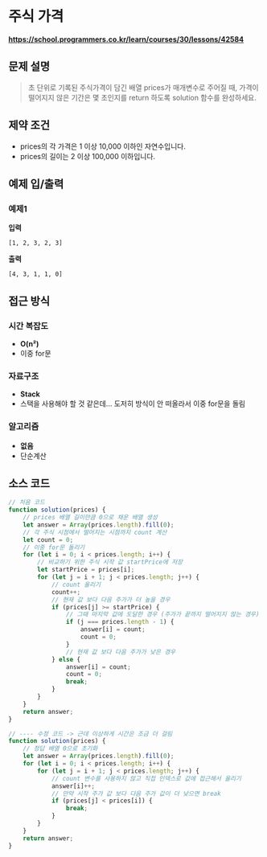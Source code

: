 # 주식 가격

**https://school.programmers.co.kr/learn/courses/30/lessons/42584**

## 문제 설명

> 초 단위로 기록된 주식가격이 담긴 배열 prices가 매개변수로 주어질 때, 가격이 떨어지지 않은 기간은 몇 초인지를 return 하도록 solution 함수를 완성하세요.

## 제약 조건

-   prices의 각 가격은 1 이상 10,000 이하인 자연수입니다.
-   prices의 길이는 2 이상 100,000 이하입니다.

## 예제 입/출력

### 예제1

**입력**

```
[1, 2, 3, 2, 3]
```

**출력**

```
[4, 3, 1, 1, 0]
```

## 접근 방식

### 시간 복잡도

-   **O(n²)**
-   이중 for문

### 자료구조

-   **Stack**
-   스택을 사용해야 할 것 같은데... 도저히 방식이 안 떠올라서 이중 for문을 돌림

### 알고리즘

-   **없음**
-   단순계산

## 소스 코드

```javascript
// 처음 코드
function solution(prices) {
    // prices 배열 길이만큼 0으로 채운 배열 생성
    let answer = Array(prices.length).fill(0);
    // 각 주식 시점에서 떨어지는 시점까지 count 계산
    let count = 0;
    // 이중 for문 돌리기
    for (let i = 0; i < prices.length; i++) {
        // 비교하기 위한 주식 시작 값 startPrice에 저장
        let startPrice = prices[i];
        for (let j = i + 1; j < prices.length; j++) {
            // count 올리기
            count++;
            // 현재 값 보다 다음 주가가 더 높을 경우
            if (prices[j] >= startPrice) {
                // 그때 마지막 값에 도달한 경우 (주가가 끝까지 떨어지지 않는 경우)
                if (j === prices.length - 1) {
                    answer[i] = count;
                    count = 0;
                }
                // 현재 값 보다 다음 주가가 낮은 경우
            } else {
                answer[i] = count;
                count = 0;
                break;
            }
        }
    }
    return answer;
}

// ---- 수정 코드 -> 근데 이상하게 시간은 조금 더 걸림
function solution(prices) {
    // 정답 배열 0으로 초기화
    let answer = Array(prices.length).fill(0);
    for (let i = 0; i < prices.length; i++) {
        for (let j = i + 1; j < prices.length; j++) {
            // count 변수를 사용하지 않고 직접 인덱스로 값에 접근해서 올리기
            answer[i]++;
            // 만약 시작 주가 값 보다 다음 주가 값이 더 낮으면 break
            if (prices[j] < prices[i]) {
                break;
            }
        }
    }
    return answer;
}
```
